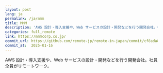 ```yaml
---
layout: post
lang: ja
permalink: /ja/mmm
title: MMM
description: 'AWS 設計・導入支援や、Web サービスの設計・開発などを行う開発会社。社員全員がリモートワーク。'
categories: full_remote
link: https://mmmcorp.co.jp/
commit_url: https://github.com/remote-jp/remote-in-japan/commit/cf8ada8eae0f29603e476cd235d4527e9ea268e4
commit_at:  2025-01-16
---
```


<p>AWS 設計・導入支援や、Web サービスの設計・開発などを行う開発会社。社員全員がリモートワーク。</p>
